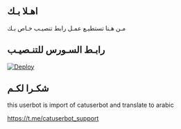 ## اهـلا بـك
مـن هـنا تستطيـع عمـل رابط تنصيـب خـاص بـك

## رابـط السـورس للتنـصيـب

[![Deploy](https://www.herokucdn.com/deploy/button.svg)](https://heroku.com/deploy?template=https://github.com/Moody990/jmthon)

## شكـرا لكـم 


this userbot is import of catuserbot and translate to arabic

https://t.me/catuserbot_support
